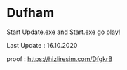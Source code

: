 # Dufham
Start Update.exe
and Start.exe go play!

Last Update : 16.10.2020

proof : https://hizliresim.com/DfgkrB
